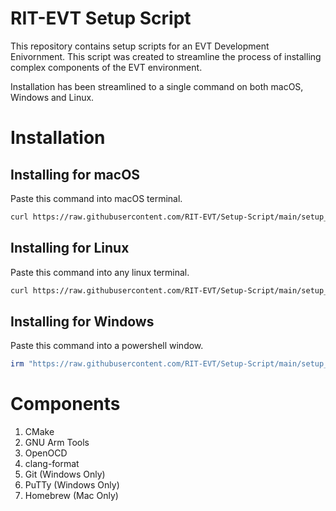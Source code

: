 # RIT-EVT Setup Script
This repository contains setup scripts for an EVT Development Enivornment. This script was created to streamline the process of installing complex components of the EVT environment.

Installation has been streamlined to a single command on both macOS, Windows and Linux.

# Installation
## Installing for macOS
Paste this command into macOS terminal.
```bash
curl https://raw.githubusercontent.com/RIT-EVT/Setup-Script/main/setup_mac.sh | sh
```

## Installing for Linux
Paste this command into any linux terminal.
```bash
curl https://raw.githubusercontent.com/RIT-EVT/Setup-Script/main/setup_linux.sh | bash
```

## Installing for Windows
Paste this command into a powershell window.
```powershell
irm "https://raw.githubusercontent.com/RIT-EVT/Setup-Script/main/setup_windows.ps1" | iex
```

# Components
1. CMake
2. GNU Arm Tools
3. OpenOCD
4. clang-format
5. Git (Windows Only)
6. PuTTy (Windows Only)
7. Homebrew (Mac Only)
